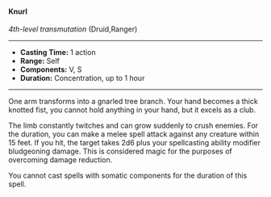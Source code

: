 #### Knurl
*4th-level transmutation* (Druid,Ranger)
___
- **Casting Time:** 1 action
- **Range:** Self
- **Components:** V, S
- **Duration:** Concentration, up to 1 hour
---
One arm transforms into a gnarled tree branch. Your hand becomes a thick knotted fist, you cannot hold anything in your hand, but it excels as a club.

The limb constantly twitches and can grow suddenly to crush enemies. For the duration, you can make a melee spell attack against any creature within 15 feet. If you hit, the target takes 2d6 plus your spellcasting ability modifier bludgeoning damage. This is considered magic for the purposes of overcoming damage reduction.

You cannot cast spells with somatic components for the duration of this spell.
